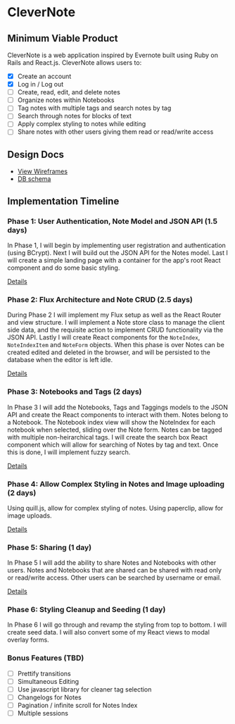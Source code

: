 # CleverNote

## Minimum Viable Product

CleverNote is a web application inspired by Evernote built using Ruby on Rails
and React.js. CleverNote allows users to:

- [X] Create an account
- [X] Log in / Log out
- [ ] Create, read, edit, and delete notes
- [ ] Organize notes within Notebooks
- [ ] Tag notes with multiple tags and search notes by tag
- [ ] Search through notes for blocks of text
- [ ] Apply complex styling to notes while editing
- [ ] Share notes with other users giving them read or read/write access

## Design Docs
* [View Wireframes][view]
* [DB schema][schema]

[view]: ./docs/views.md
[schema]: ./docs/schema.md

## Implementation Timeline

### Phase 1: User Authentication, Note Model and JSON API (1.5 days)

In Phase 1, I will begin by implementing user registration and authentication (using
BCrypt). Next I will build out the JSON API for the Notes model. Last I will create
a simple landing page with a container for the app's root React component and do some
basic styling.

[Details][phase-one]

### Phase 2: Flux Architecture and Note CRUD (2.5 days)

During Phase 2 I will implement my Flux setup as well as the React Router and
view structure. I will implement a Note store class to manage the client side
data, and the requisite action to implement CRUD functionality via the JSON API.
Lastly I will create React components for the `NoteIndex`, `NoteIndexItem` and
`NoteForm` objects. When this phase is over Notes can be created edited and deleted
in the browser, and will be persisted to the database when the editor is left
idle.

[Details][phase-two]

### Phase 3: Notebooks and Tags (2 days)

In Phase 3 I will add the Notebooks, Tags and Taggings models to the JSON API
and create the React components to interact with them. Notes belong to a Notebook.
The Notebook index view will show the NoteIndex for each notebook when selected,
sliding over the Note form. Notes can be tagged with multiple non-heirarchical
tags. I will create the search box React component which will allow for searching
of Notes by tag and text. Once this is done, I will implement fuzzy search.

[Details][phase-three]

### Phase 4: Allow Complex Styling in Notes and Image uploading (2 days)

Using quill.js, allow for complex styling of notes. Using paperclip, allow for
image uploads.

[Details][phase-four]

### Phase 5: Sharing (1 day)

In Phase 5 I will add the ability to share Notes and Notebooks with other users.
Notes and Notebooks that are shared can be shared with read only or read/write
access. Other users can be searched by username or email.

[Details][phase-five]

### Phase 6: Styling Cleanup and Seeding (1 day)

In Phase 6 I will go through and revamp the styling from top to bottom. I will create seed
data. I will also convert some of my React views to modal overlay forms.

### Bonus Features (TBD)
- [ ] Prettify transitions
- [ ] Simultaneous Editing
- [ ] Use javascript library for cleaner tag selection
- [ ] Changelogs for Notes
- [ ] Pagination / infinite scroll for Notes Index
- [ ] Multiple sessions

[phase-one]: ./docs/phases/phase1.md
[phase-two]: ./docs/phases/phase2.md
[phase-three]: ./docs/phases/phase3.md
[phase-four]: ./docs/phases/phase4.md
[phase-five]: ./docs/phases/phase5.md
